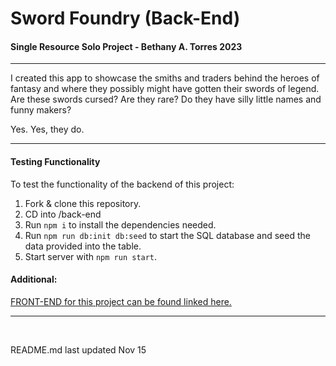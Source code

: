 # Sword Foundry (Back-End)

####  Single Resource Solo Project - Bethany A. Torres 2023

***

I created this app to showcase the smiths and traders behind the heroes of fantasy and where they possibly might have gotten their swords of legend. Are these swords cursed? Are they rare? Do they have silly little names and funny makers? 

Yes. Yes, they do.

***

#### Testing Functionality

To test the functionality of the backend of this project:

1. Fork & clone this repository.
2. CD into /back-end
3. Run `npm i` to install the dependencies needed.
4. Run `npm run db:init db:seed` to start the SQL database and seed the data provided into the table.
5. Start server with `npm run start`. 

#### Additional:

[FRONT-END for this project can be found linked here.]()



***
<br/>

README.md last updated Nov 15

